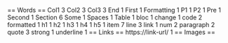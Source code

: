 == Words ==
Col1 3
Col2 3
Col3 3
End 1
First 1
Formatting 1
P1 1
P2 1
Pre 1
Second 1
Section 6
Some 1
Spaces 1
Table 1
bloc 1
change 1
code 2
formatted 1
h1 1
h2 1
h3 1
h4 1
h5 1
item 7
line 3
link 1
num 2
paragraph 2
quote 3
strong 1
underline 1
== Links ==
https://link-url/ 1
== Images ==
